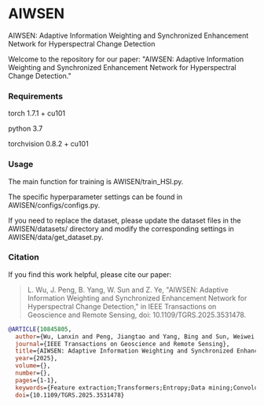 # AIWSEN
AIWSEN: Adaptive Information Weighting and Synchronized Enhancement Network for Hyperspectral Change Detection

Welcome to the repository for our paper: "AIWSEN: Adaptive Information Weighting and Synchronized Enhancement Network for Hyperspectral Change Detection."

### Requirements
torch 1.7.1 + cu101

python 3.7

torchvision 0.8.2 + cu101

### Usage

The main function for training is AWISEN/train_HSI.py. 

The specific hyperparameter settings can be found in AWISEN/configs/configs.py.

If you need to replace the dataset, please update the dataset files in the AWISEN/datasets/ directory and modify the corresponding settings in AWISEN/data/get_dataset.py.

### Citation
If you find this work helpful, please cite our paper:

> L. Wu, J. Peng, B. Yang, W. Sun and Z. Ye, "AIWSEN: Adaptive Information Weighting and Synchronized Enhancement Network for Hyperspectral Change Detection," in IEEE Transactions on Geoscience and Remote Sensing, doi: 10.1109/TGRS.2025.3531478.


```bibtex
@ARTICLE{10845805,
  author={Wu, Lanxin and Peng, Jiangtao and Yang, Bing and Sun, Weiwei and Ye, Zhijing},
  journal={IEEE Transactions on Geoscience and Remote Sensing}, 
  title={AIWSEN: Adaptive Information Weighting and Synchronized Enhancement Network for Hyperspectral Change Detection}, 
  year={2025},
  volume={},
  number={},
  pages={1-1},
  keywords={Feature extraction;Transformers;Entropy;Data mining;Convolutional neural networks;Sun;Fuses;Synchronization;Hyperspectral imaging;Attention mechanisms;Hyperspectral image;change detection;adaptive information weighting;synchronic enhancing},
  doi={10.1109/TGRS.2025.3531478}


